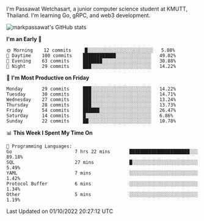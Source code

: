 
I'm Passawat Wetchasart, a junior computer science student at KMUTT, Thailand. I'm learning Go, gRPC, and web3 development.


![markpassawat's GitHub stats](https://github-readme-stats.vercel.app/api?username=markpassawat&show_icons=true&theme=radical)

<!--START_SECTION:waka-->
**I'm an Early 🐤** 

```text
🌞 Morning    12 commits     █░░░░░░░░░░░░░░░░░░░░░░░░   5.88% 
🌆 Daytime    100 commits    ████████████░░░░░░░░░░░░░   49.02% 
🌃 Evening    63 commits     ███████░░░░░░░░░░░░░░░░░░   30.88% 
🌙 Night      29 commits     ███░░░░░░░░░░░░░░░░░░░░░░   14.22%

```
📅 **I'm Most Productive on Friday** 

```text
Monday       29 commits     ███░░░░░░░░░░░░░░░░░░░░░░   14.22% 
Tuesday      30 commits     ███░░░░░░░░░░░░░░░░░░░░░░   14.71% 
Wednesday    27 commits     ███░░░░░░░░░░░░░░░░░░░░░░   13.24% 
Thursday     28 commits     ███░░░░░░░░░░░░░░░░░░░░░░   13.73% 
Friday       54 commits     ██████░░░░░░░░░░░░░░░░░░░   26.47% 
Saturday     14 commits     █░░░░░░░░░░░░░░░░░░░░░░░░   6.86% 
Sunday       22 commits     ██░░░░░░░░░░░░░░░░░░░░░░░   10.78%

```


📊 **This Week I Spent My Time On** 

```text
💬 Programming Languages: 
Go                       7 hrs 22 mins       ██████████████████████░░░   89.18% 
SQL                      27 mins             █░░░░░░░░░░░░░░░░░░░░░░░░   5.49% 
YAML                     7 mins              ░░░░░░░░░░░░░░░░░░░░░░░░░   1.42% 
Protocol Buffer          6 mins              ░░░░░░░░░░░░░░░░░░░░░░░░░   1.34% 
Other                    5 mins              ░░░░░░░░░░░░░░░░░░░░░░░░░   1.19%

```


 Last Updated on 01/10/2022 20:27:12 UTC
<!--END_SECTION:waka-->

<!--
**markpassawat/markpassawat** is a ✨ _special_ ✨ repository because its `README.md` (this file) appears on your GitHub profile.

Here are some ideas to get you started:

- 🔭 I’m currently working on ...
- 🌱 I’m currently learning ...
- 👯 I’m looking to collaborate on ...
- 🤔 I’m looking for help with ...
- 💬 Ask me about ...
- 📫 How to reach me: ...
- 😄 Pronouns: He/Him
- ⚡ Fun fact: ...
-->
